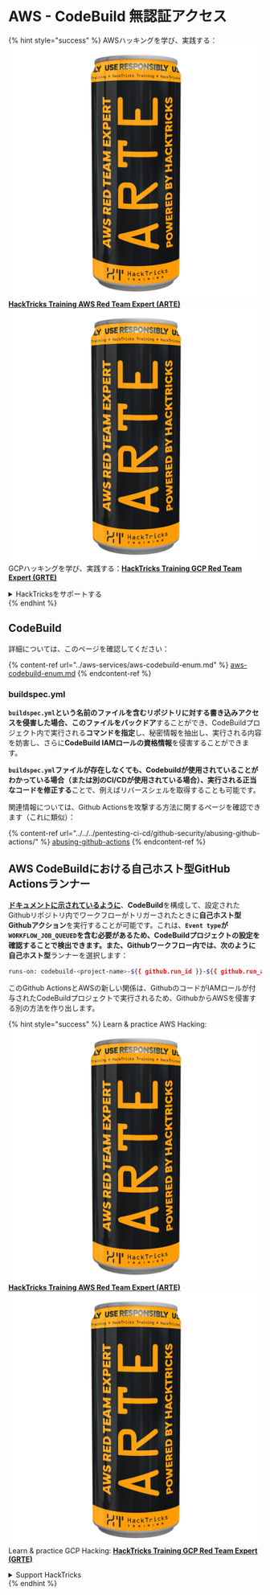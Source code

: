 # AWS - CodeBuild 無認証アクセス

{% hint style="success" %}
AWSハッキングを学び、実践する：<img src="../../../.gitbook/assets/image (1) (1) (1).png" alt="" data-size="line">[**HackTricks Training AWS Red Team Expert (ARTE)**](https://training.hacktricks.xyz/courses/arte)<img src="../../../.gitbook/assets/image (1) (1) (1).png" alt="" data-size="line">\
GCPハッキングを学び、実践する：<img src="../../../.gitbook/assets/image (2).png" alt="" data-size="line">[**HackTricks Training GCP Red Team Expert (GRTE)**<img src="../../../.gitbook/assets/image (2).png" alt="" data-size="line">](https://training.hacktricks.xyz/courses/grte)

<details>

<summary>HackTricksをサポートする</summary>

* [**サブスクリプションプラン**](https://github.com/sponsors/carlospolop)を確認してください！
* **💬 [**Discordグループ**](https://discord.gg/hRep4RUj7f)または[**Telegramグループ**](https://t.me/peass)に参加するか、**Twitter** 🐦 [**@hacktricks\_live**](https://twitter.com/hacktricks_live)**をフォローしてください。**
* **ハッキングトリックを共有するには、[**HackTricks**](https://github.com/carlospolop/hacktricks)および[**HackTricks Cloud**](https://github.com/carlospolop/hacktricks-cloud)のGitHubリポジトリにPRを提出してください。**

</details>
{% endhint %}

## CodeBuild

詳細については、このページを確認してください：

{% content-ref url="../aws-services/aws-codebuild-enum.md" %}
[aws-codebuild-enum.md](../aws-services/aws-codebuild-enum.md)
{% endcontent-ref %}

### buildspec.yml

**`buildspec.yml`**という名前のファイルを含むリポジトリに対する書き込みアクセスを侵害した場合、このファイルを**バックドア**することができ、CodeBuildプロジェクト内で実行される**コマンドを指定**し、秘密情報を抽出し、実行される内容を妨害し、さらに**CodeBuild IAMロールの資格情報**を侵害することができます。

**`buildspec.yml`**ファイルが存在しなくても、Codebuildが使用されていることがわかっている場合（または別のCI/CDが使用されている場合）、実行される**正当なコードを修正する**ことで、例えばリバースシェルを取得することも可能です。

関連情報については、Github Actionsを攻撃する方法に関するページを確認できます（これに類似）：

{% content-ref url="../../../pentesting-ci-cd/github-security/abusing-github-actions/" %}
[abusing-github-actions](../../../pentesting-ci-cd/github-security/abusing-github-actions/)
{% endcontent-ref %}

## AWS CodeBuildにおける自己ホスト型GitHub Actionsランナー <a href="#action-runner" id="action-runner"></a>

[**ドキュメントに示されているように**](https://docs.aws.amazon.com/codebuild/latest/userguide/action-runner.html)、**CodeBuild**を構成して、設定されたGithubリポジトリ内でワークフローがトリガーされたときに**自己ホスト型Githubアクション**を実行することが可能です。これは、**`Event type`**が**`WORKFLOW_JOB_QUEUED`**を含む必要があるため、CodeBuildプロジェクトの設定を確認することで検出できます。また、Githubワークフロー内では、次のように**自己ホスト型**ランナーを選択します：
```bash
runs-on: codebuild-<project-name>-${{ github.run_id }}-${{ github.run_attempt }}
```
このGithub ActionsとAWSの新しい関係は、GithubのコードがIAMロールが付与されたCodeBuildプロジェクトで実行されるため、GithubからAWSを侵害する別の方法を作り出します。

{% hint style="success" %}
Learn & practice AWS Hacking:<img src="../../../.gitbook/assets/image (1) (1) (1).png" alt="" data-size="line">[**HackTricks Training AWS Red Team Expert (ARTE)**](https://training.hacktricks.xyz/courses/arte)<img src="../../../.gitbook/assets/image (1) (1) (1).png" alt="" data-size="line">\
Learn & practice GCP Hacking: <img src="../../../.gitbook/assets/image (2).png" alt="" data-size="line">[**HackTricks Training GCP Red Team Expert (GRTE)**<img src="../../../.gitbook/assets/image (2).png" alt="" data-size="line">](https://training.hacktricks.xyz/courses/grte)

<details>

<summary>Support HackTricks</summary>

* Check the [**subscription plans**](https://github.com/sponsors/carlospolop)!
* **Join the** 💬 [**Discord group**](https://discord.gg/hRep4RUj7f) or the [**telegram group**](https://t.me/peass) or **follow** us on **Twitter** 🐦 [**@hacktricks\_live**](https://twitter.com/hacktricks_live)**.**
* **Share hacking tricks by submitting PRs to the** [**HackTricks**](https://github.com/carlospolop/hacktricks) and [**HackTricks Cloud**](https://github.com/carlospolop/hacktricks-cloud) github repos.

</details>
{% endhint %}
